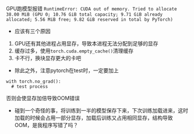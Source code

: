 GPU跑模型报错
`RuntimeError: CUDA out of memory. Tried to allocate 38.00 MiB (GPU 0; 10.76 GiB total capacity; 9.71 GiB already allocated; 5.56 MiB free; 9.82 GiB reserved in total by PyTorch)`

* 应该有三个原因
1. GPU还有其他进程占用显存，导致本进程无法分配到足够的显存
2. 缓存过多，使用`torch.cuda.empty_cache()`清理缓存
3. 卡不行，换块显存更大的卡吧

* 除此之外，注意pytorch在test时，一定要加上
```
with torch.no_grad():
  # test process
```
否则会使显存加倍导致OOM错误

* 碰到一个奇怪的事，将训练到一半的模型保存下来，下次训练加载进来，这时加载的时候会占用一部分显存，加载后训练又占用相同显存，结构导致OOM，是我程序写错了吗？
